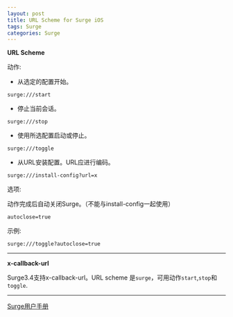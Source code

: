 ```yaml
---
layout: post
title: URL Scheme for Surge iOS
tags: Surge
categories: Surge
---
```


**URL Scheme**

<!-- more -->

动作:

- 从选定的配置开始。
```
surge:///start
```

- 停止当前会话。
```
surge:///stop
```

- 使用所选配置启动或停止。
```
surge:///toggle
```

- 从URL安装配置。URL应进行编码。
```
surge:///install-config?url=x
```


选项:

动作完成后自动关闭Surge。（不能与install-config一起使用）

```
autoclose=true
```

示例:
```
surge:///toggle?autoclose=true
```
---

**x-callback-url**

Surge3.4支持x-callback-url。URL scheme 是`surge`，可用动作`start`,`stop`和`toggle`.

---
[Surge用户手册](https://manual.nssurge.com/others/url-scheme.html)
